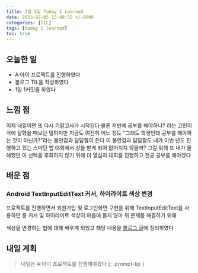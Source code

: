 ```yaml
---
title: 7월 5일 Today I Learned
date: 2023-07-05 15:49:55 +/-0000
categories: [TIL]
tags: [today i learned]
toc: true
---
```


## 오늘한 일

* A·아이 프로젝트를 진행하였다
* 블로그 TIL을 작성하였다
* 1일 1커밋을 하였다

## 느낌 점

이제 내일이면 또 다시 기말고사가 시작된다 물론 저번에 공부를 해야하나? 라는 고민이 극에 달했을 때보단 덜하지만 지금도 여전히 어느 정도 "그래도 학생인데 공부를 해야하는 것이 아닌가?"라는 불안감과 답답함이 든다 이 불안감과 답답함도 내가 이번 년도 진행하고 있는 스마틴 앱 대회에서 상을 받게 되어 없어지지 않을까? 그걸 위해 또 내가 올해했던 이 선택을 후회하지 않기 위해 더 열심히 대회를 진행하고 전공 공부를 해야겠다

## 배운 점

### Android TextInputEditText 커서, 하이라이트 색상 변경

프로젝트를 진행하면서 회원가입 및 로그인화면 구현을 위해 TextInputEditText을 사용하던 중
커서 및 하이라이트 색상이 마음에 들지 않아 위 문제를 해결하기 위해

색상을 변경하는 법에 대해 배우게 되었고 해당 내용을 [블로그 글](https://jangwoojun.github.io/posts/%EC%95%88%EB%93%9C%EB%A1%9C%EC%9D%B4%EB%93%9C-TextInputEditText-%EC%BB%A4%EC%84%9C,-%ED%95%98%EC%9D%B4%EB%9D%BC%EC%9D%B4%ED%8A%B8-%EC%83%89-%EB%B3%80%EA%B2%BD/)에 정리하였다

## 내일 계획

> 내일은 A·아이 프로젝트를 진행해야겠다
{: .prompt-tip }
